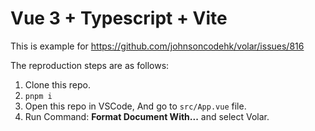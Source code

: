 # Vue 3 + Typescript + Vite

This is example for https://github.com/johnsoncodehk/volar/issues/816

The reproduction steps are as follows:

1. Clone this repo.
2. `pnpm i`
3. Open this repo in VSCode, And go to `src/App.vue` file.
4. Run Command: **Format Document With...** and select Volar.

